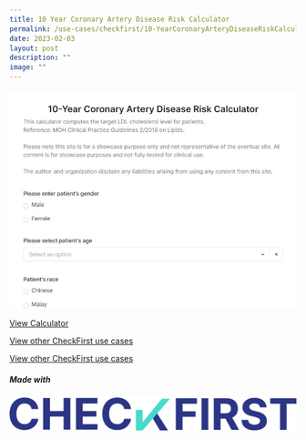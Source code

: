 ```yaml
---
title: 10 Year Coronary Artery Disease Risk Calculator
permalink: /use-cases/checkfirst/10-YearCoronaryArteryDiseaseRiskCalculator/
date: 2023-02-03
layout: post
description: ""
image: ""
---
```

[![](/images/10%20year%20coronary%20artery%20disease%20risk%20calculator2(sample).jpg)](https://www.checkfirst.gov.sg/c/de60590e-9713-424b-9fa0-f69466913622)

[View Calculator](https://www.checkfirst.gov.sg/c/de60590e-9713-424b-9fa0-f69466913622)

[View other CheckFirst use cases](https://cms.isomer.gov.sg/sites/ttsh-ogpshowcase/use-cases/checkfirst/)

[View other CheckFirst use cases](https://staging.d2p0smzkoz0iqs.amplifyapp.com/use-cases/checkfirst/)

##### **Made with**
[![](/images/checkfirst-logo.svg)](https://staging.d2p0smzkoz0iqs.amplifyapp.com/use-cases/checkfirst/)
